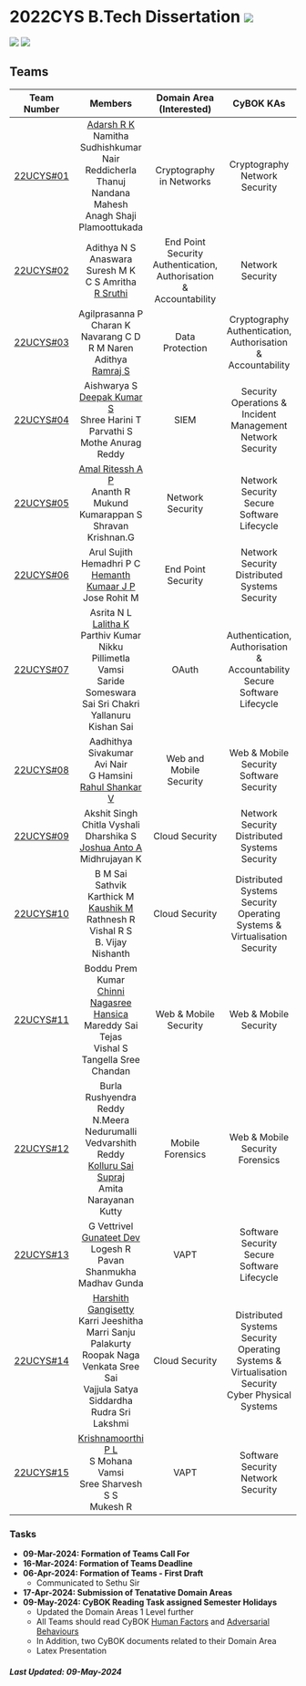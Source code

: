 # 2022CYS B.Tech Dissertation ![](https://img.shields.io/badge/-To_be_Started-orange)
![](https://img.shields.io/badge/Batch-22UCYS-green) ![](https://img.shields.io/badge/Domain-Security-blue) 

## Teams

|  Team Number |           Members        | Domain Area (Interested) | CyBOK KAs |  Presentation Dates | 
|:------------:|:------------------------:|:-----------:|:---------:|:-------------------:|
|   [22UCYS#01](https://github.com/re-bin-d-22ucys/22UCYS-01)  |  [Adarsh R K]() <br/> Namitha Sudhishkumar Nair <br/> Reddicherla Thanuj <br/> Nandana Mahesh <br/> Anagh Shaji Plamoottukada | Cryptography in Networks |  Cryptography <br/> Network Security  | Sem 5 - Day 1 |
|   [22UCYS#02](https://github.com/re-bin-d-22ucys/22UCYS-02) |  Adithya N S <br/> Anaswara Suresh M K <br/> C S Amritha <br/> [R Sruthi]() |  End Point Security <br/> Authentication, Authorisation & Accountability |   Network Security  <br/>   | Sem 5 - Day 1 |
|   [22UCYS#03](https://github.com/re-bin-d-22ucys/22UCYS-03)  |  Agilprasanna P <br/> Charan K <br/> Navarang C D <br/> R M Naren Adithya <br/> [Ramraj S]() | Data Protection |  Cryptography <br/> Authentication, Authorisation & Accountability  | Sem 5 - Day 1 |
|   [22UCYS#04](https://github.com/re-bin-d-22ucys/22UCYS-04)  |  Aishwarya S <br/> [Deepak Kumar S]() <br/> Shree Harini T <br/> Parvathi S <br/> Mothe Anurag Reddy | SIEM |  Security Operations & Incident Management <br/> Network Security | Sem 5 - Day 2 |
|   [22UCYS#05](https://github.com/re-bin-d-22ucys/22UCYS-05)  |  [Amal Ritessh A P]() <br/> Ananth R <br/> Mukund Kumarappan S <br/> Shravan Krishnan.G | Network Security |   Network Security <br/> Secure Software Lifecycle  | Sem 5 - Day 2 |
|   [22UCYS#06](https://github.com/re-bin-d-22ucys/22UCYS-06)  |  Arul Sujith <br/> Hemadhri P C <br/>  [Hemanth Kumaar J P]() <br/> Jose Rohit M  | End Point Security | Network Security <br/> Distributed Systems Security  | Sem 5 - Day 2 |
|   [22UCYS#07](https://github.com/re-bin-d-22ucys/22UCYS-07)  |  Asrita N L <br/> [Lalitha K]() <br/> Parthiv Kumar Nikku <br/> Pillimetla Vamsi <br> Saride Someswara Sai Sri Chakri <br/> Yallanuru Kishan Sai | OAuth |  Authentication, Authorisation & Accountability  <br/> Secure Software Lifecycle | Sem 5 - Day 3 |
|   [22UCYS#08](https://github.com/re-bin-d-22ucys/22UCYS-08)  |  Aadhithya Sivakumar <br/> Avi Nair <br/> G Hamsini <br/> [Rahul Shankar V]() | Web and Mobile Security |  Web & Mobile Security <br/> Software Security  | Sem 5 - Day 3 |
|   [22UCYS#09](https://github.com/re-bin-d-22ucys/22UCYS-09)  |  Akshit Singh <br/> Chitla Vyshali <br/> Dharshika S <br/> [Joshua Anto A]() <br/> Midhrujayan K | Cloud Security |   Network Security <br/> Distributed Systems Security   | Sem 5 - Day 3 |
|   [22UCYS#10](https://github.com/re-bin-d-22ucys/22UCYS-10)  |  B M Sai Sathvik <br/> Karthick M <br/> [Kaushik M]() <br/> Rathnesh R <br/> Vishal R S <br/> B. Vijay Nishanth | Cloud Security | Distributed Systems Security <br/> Operating Systems & Virtualisation Security  | Sem 5 - Day 4 |
|   [22UCYS#11](https://github.com/re-bin-d-22ucys/22UCYS-11)  |  Boddu Prem Kumar <br/> [Chinni Nagasree Hansica]() <br/> Mareddy Sai Tejas <br/> Vishal S <br/> Tangella Sree Chandan | Web & Mobile Security |  Web & Mobile Security   <br/>  | Sem 5 - Day 4 |
|   [22UCYS#12](https://github.com/re-bin-d-22ucys/22UCYS-12)  |  Burla Rushyendra Reddy <br/> N.Meera <br/> Nedurumalli Vedvarshith Reddy <br/> [Kolluru Sai Supraj]() <br/> Amita Narayanan Kutty | Mobile Forensics | Web & Mobile Security <br/> Forensics    | Sem 5 - Day 4 |
|   [22UCYS#13](https://github.com/re-bin-d-22ucys/22UCYS-13)  |  G Vettrivel <br/> [Gunateet Dev]() <br/> Logesh R <br/>  Pavan Shanmukha Madhav Gunda  | VAPT |  Software Security <br/> Secure Software Lifecycle   | Sem 5 - Day 5 | 
|   [22UCYS#14](https://github.com/re-bin-d-22ucys/22UCYS-14)  |  [Harshith Gangisetty]() <br/> Karri Jeeshitha <br/> Marri Sanju <br/> Palakurty Roopak Naga Venkata Sree Sai <br/> Vajjula Satya Siddardha <br/>  Rudra Sri Lakshmi | Cloud Security | Distributed Systems Security <br/> Operating Systems & Virtualisation Security <br/> Cyber Physical Systems   | Sem 5 - Day 5 |
|   [22UCYS#15](https://github.com/re-bin-d-22ucys/22UCYS-15)  |  [Krishnamoorthi P L]() <br/> S Mohana Vamsi <br/> Sree Sharvesh S S <br/> Mukesh R | VAPT | Software Security <br/> Network Security  | Sem 5 - Day 5 |

### Tasks
- **09-Mar-2024: Formation of Teams Call For**
- **16-Mar-2024: Formation of Teams Deadline**
- **06-Apr-2024: Formation of Teams - First Draft**
  - Communicated to Sethu Sir
- **17-Apr-2024: Submission of Tenatative Domain Areas**  
- **09-May-2024: CyBOK Reading Task assigned Semester Holidays**
  - Updated the Domain Areas 1 Level further 
  - All Teams should read CyBOK [Human Factors](https://www.cybok.org/media/downloads/Human_Factors_v1.0.1.pdf) and [Adversarial Behaviours](https://www.cybok.org/media/downloads/Adversarial_Behaviours_v1.0.1.pdf)
  - In Addition, two CyBOK documents related to their Domain Area
  - Latex Presentation 
 
##### Last Updated: 09-May-2024
